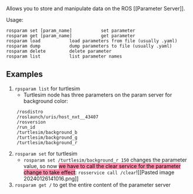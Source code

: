 Allows you to store and manipulate data on the ROS [[Parameter Server]].

Usage:
```
rosparam set [param_name]           set parameter
rosparam get [param_name]           get parameter
rosparam load           load parameters from file (usually .yaml)
rosparam dump           dump parameters to file (usually .yaml)
rosparam delete         delete parameter
rosparam list           list parameter names
```

## Examples
1. `rpsparam list` for turtlesim
	- Turtlesim node has three parameters on the param server for background color:
```
	/rosdistro
    /roslaunch/uris/host_nxt__43407
    /rosversion
    /run_id
    /turtlesim/background_b
    /turtlesim/background_g
    /turtlesim/background_r
```
2. `rosparam set` for turtlesim
	- `rosparam set /turtlesim/background_r 150` changes the parameter value, so now <mark style="background: #FF5582A6;">we have to call the clear service for the parameter change to take effect</mark>: `rosservice call /clear`![[Pasted image 20240126141016.png]]
3. `rosparam get /` to get the entire content of the parameter server